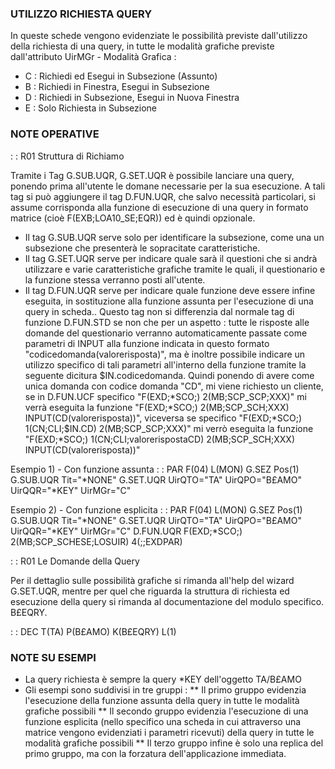  ### UTILIZZO RICHIESTA QUERY

In queste schede vengono evidenziate le possibilità previste dall'utilizzo della richiesta di una query, in tutte le modalità grafiche previste dall'attributo UirMGr - Modalità Grafica : 
 * C :  Richiedi ed Esegui in Subsezione (Assunto)
 * B :  Richiedi in Finestra, Esegui in Subsezione
 * D :  Richiedi in Subsezione, Esegui in Nuova Finestra
 * E :  Solo Richiesta in Subsezione

 ### NOTE OPERATIVE

 :  : R01 Struttura di Richiamo

Tramite i Tag G.SUB.UQR, G.SET.UQR è possibile lanciare una query, ponendo prima all'utente le domane necessarie per la sua esecuzione. A tali tag si può aggiungere il tag D.FUN.UQR, che salvo necessità particolari, si assume corrisponda alla funzione di esecuzione di una query in formato matrice (cioè F(EXB;LOA10_SE;EQR)) ed è quindi opzionale.

* Il tag G.SUB.UQR serve solo per identificare la subsezione, come una un subsezione che presenterà le sopracitate caratteristiche.
* Il tag G.SET.UQR serve per indicare quale sarà il questioni che si andrà utilizzare e varie caratteristiche grafiche tramite le quali, il questionario e la funzione stessa verranno posti all'utente.
* Il tag D.FUN.UQR serve per indicare quale funzione deve essere infine eseguita, in sostituzione alla funzione assunta per l'esecuzione di una query in scheda.. Questo tag non si differenzia dal normale tag di funzione D.FUN.STD se non che per un aspetto :  tutte le risposte alle domande del questionario verranno automaticamente passate come parametri di INPUT alla funzione indicata in questo formato "codicedomanda(valorerisposta)", ma è inoltre possibile indicare un utilizzo specifico di tali parametri all'interno della funzione tramite la seguente dicitura $IN.codicedomanda. Quindi ponendo di avere come unica domanda con codice domanda "CD", mi viene richiesto un cliente, se in D.FUN.UCF specifico "F(EXD;*SCO;) 2(MB;SCP_SCP;XXX)" mi verrà eseguita la funzione "F(EXD;*SCO;) 2(MB;SCP_SCH;XXX) INPUT(CD(valorerisposta))", viceversa se specifico "F(EXD;*SCO;) 1(CN;CLI;$IN.CD) 2(MB;SCP_SCP;XXX)" mi verrò eseguita la funzione "F(EXD;*SCO;) 1(CN;CLI;valorerispostaCD) 2(MB;SCP_SCH;XXX) INPUT(CD(valorerisposta))"

Esempio 1) - Con funzione assunta
 :  : PAR F(04) L(MON)
G.SEZ Pos(1)
G.SUB.UQR Tit="*NONE"
G.SET.UQR UirQTO="TA" UirQPO="B£AMO" UirQQR="*KEY" UirMGr="C"


Esempio 2) - Con funzione esplicita
 :  : PAR F(04) L(MON)
G.SEZ Pos(1)
G.SUB.UQR Tit="*NONE"
G.SET.UQR UirQTO="TA" UirQPO="B£AMO" UirQQR="*KEY" UirMGr="C"
D.FUN.UQR F(EXD;*SCO;) 2(MB;SCP_SCHESE;LOSUIR) 4(;;EXDPAR)


 :  : R01 Le Domande della Query

Per il dettaglio sulle possibilità grafiche si rimanda all'help del wizard G.SET.UQR, mentre per quel che riguarda la struttura di richiesta ed esecuzione della query si rimanda al documentazione del modulo specifico. B£EQRY.

 :  : DEC T(TA) P(B£AMO) K(B£EQRY) L(1)

 ### NOTE SU ESEMPI

* La query richiesta è sempre la query *KEY dell'oggetto TA/B£AMO
* Gli esempi sono suddivisi in tre gruppi : 
** Il primo gruppo evidenzia l'esecuzione della funzione assunta della query in tutte le modalità grafiche possibili
** Il secondo gruppo evidenzia l'esecuzione di una funzione esplicita (nello specifico una scheda in cui attraverso una matrice vengono evidenziati i parametri ricevuti) della query in tutte le modalità grafiche possibili
** Il terzo gruppo infine è solo una replica del primo gruppo, ma con la forzatura dell'applicazione immediata.

